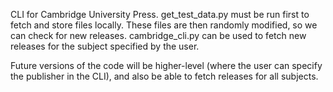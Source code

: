 CLI for Cambridge University Press.
get_test_data.py must be run first to fetch and store files locally. These files are then randomly modified, so we can check for new releases.
cambridge_cli.py can be used to fetch new releases for the subject specified by the user.

Future versions of the code will be higher-level (where the user can specify the publisher in the CLI), and also be able to fetch releases for all subjects.
